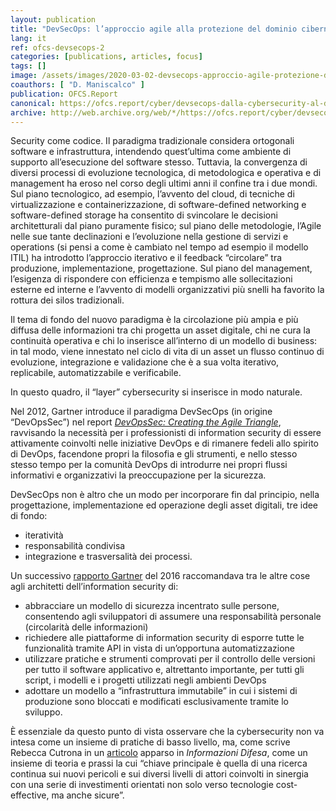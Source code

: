 ```yaml
---
layout: publication
title: "DevSecOps: l’approccio agile alla protezione del dominio cibernetico – Parte 2"
lang: it
ref: ofcs-devsecops-2
categories: [publications, articles, focus]
tags: []
image: /assets/images/2020-03-02-devsecops-approccio-agile-protezione-dominio-cibernetico-2.jpg
coauthors: [ "D. Maniscalco" ]
publication: OFCS.Report
canonical: https://ofcs.report/cyber/devsecops-dalla-cybersecurity-al-dominio-cibernetico-2/
archive: http://web.archive.org/web/*/https://ofcs.report/cyber/devsecops-dalla-cybersecurity-al-dominio-cibernetico-2/
---
```


Security come codice. Il paradigma tradizionale considera ortogonali software e infrastruttura, intendendo quest’ultima come ambiente di supporto all’esecuzione del software stesso. Tuttavia, la convergenza di diversi processi di evoluzione tecnologica, di metodologica e operativa e di management ha eroso nel corso degli ultimi anni il confine tra i due mondi. Sul piano tecnologico, ad esempio, l’avvento del cloud, di tecniche di virtualizzazione e containerizzazione, di software-defined networking e software-defined storage ha consentito di svincolare le decisioni architetturali dal piano puramente fisico; sul piano delle metodologie, l’Agile nelle sue tante declinazioni e l’evoluzione nella gestione di servizi e operations (si pensi a come è cambiato nel tempo ad esempio il modello ITIL) ha introdotto l’approccio iterativo e il feedback “circolare” tra produzione, implementazione, progettazione. Sul piano del management, l’esigenza di rispondere con efficienza e tempismo alle sollecitazioni esterne ed interne e l’avvento di modelli organizzativi più snelli ha favorito la rottura dei silos tradizionali.

Il tema di fondo del nuovo paradigma è la circolazione più ampia e più diffusa delle informazioni tra chi progetta un asset digitale, chi ne cura la continuità operativa e chi lo inserisce all’interno di un modello di business: in tal modo, viene innestato nel ciclo di vita di un asset un flusso continuo di evoluzione, integrazione e validazione che è a sua volta iterativo, replicabile, automatizzabile e verificabile.

In questo quadro, il “layer” cybersecurity si inserisce in modo naturale.

Nel 2012, Gartner introduce il paradigma DevSecOps (in origine “DevOpsSec”) nel report [_DevOpsSec: Creating the Agile Triangle_](https://www.gartner.com/en/documents/1896617/devopssec-creating-the-agile-triangle), ravvisando la necessità per i professionisti di information security di essere attivamente coinvolti nelle iniziative DevOps e di rimanere fedeli allo spirito di DevOps, facendone propri la filosofia e gli strumenti, e nello stesso stesso tempo per la comunità DevOps di introdurre nei propri flussi informativi e organizzativi la preoccupazione per la sicurezza.

DevSecOps non è altro che un modo per incorporare fin dal principio, nella progettazione, implementazione ed operazione degli asset digitali, tre idee di fondo:

* iteratività
* responsabilità condivisa
* integrazione e trasversalità dei processi.

Un successivo [rapporto Gartner](https://cdn2.hubspot.net/hubfs/1958393/White_Papers/devsecops_how_to_seamlessly__315283.pdf) del 2016 raccomandava tra le altre cose agli architetti dell’information security di:

* abbracciare un modello di sicurezza incentrato sulle persone, consentendo agli sviluppatori di assumere una responsabilità personale (circolarità delle informazioni)
* richiedere alle piattaforme di information security di esporre tutte le funzionalità tramite API in vista di un’opportuna automatizzazione
* utilizzare pratiche e strumenti comprovati per il controllo delle versioni per tutto il software applicativo e, altrettanto importante, per tutti gli script, i modelli e i progetti utilizzati negli ambienti DevOps
* adottare un modello a “infrastruttura immutabile” in cui i sistemi di produzione sono bloccati e modificati esclusivamente tramite lo sviluppo.

È essenziale da questo punto di vista osservare che la cybersecurity non va intesa come un insieme di pratiche di basso livello, ma, come scrive Rebecca Cutrona in un [articolo](https://www.difesa.it/InformazioniDellaDifesa/periodico/Periodico_2019/Documents/Numero3/ID_03_2019_cybersecurity.pdf) apparso in *Informazioni Difesa*, come un insieme di teoria e prassi la cui “chiave principale è quella di una ricerca continua sui nuovi pericoli e sui diversi livelli di attori coinvolti in sinergia con una serie di investimenti orientati non solo verso tecnologie cost-effective, ma anche sicure”.
